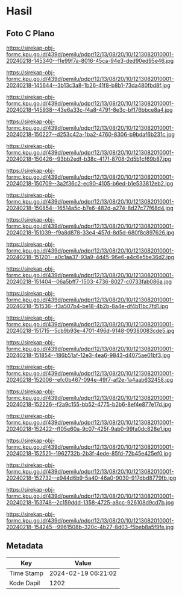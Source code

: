 # Hasil

## Foto C Plano

https://sirekap-obj-formc.kpu.go.id/439d/pemilu/pdpr/12/13/08/20/10/1213082010001-20240218-145340--f1e99f7a-8016-45ca-94e3-ded90ed95e46.jpg

https://sirekap-obj-formc.kpu.go.id/439d/pemilu/pdpr/12/13/08/20/10/1213082010001-20240218-145644--3b13c3a8-1b26-41f8-b8b1-73da480fbd8f.jpg

https://sirekap-obj-formc.kpu.go.id/439d/pemilu/pdpr/12/13/08/20/10/1213082010001-20240218-145938--43e6a33c-f4a8-4791-8e3c-bf176bbce8a4.jpg

https://sirekap-obj-formc.kpu.go.id/439d/pemilu/pdpr/12/13/08/20/10/1213082010001-20240218-150227--d253c42a-1ba2-4760-8306-b9bdaf6b231c.jpg

https://sirekap-obj-formc.kpu.go.id/439d/pemilu/pdpr/12/13/08/20/10/1213082010001-20240218-150426--93bb2edf-b38c-417f-8708-2d5b1cf69b87.jpg

https://sirekap-obj-formc.kpu.go.id/439d/pemilu/pdpr/12/13/08/20/10/1213082010001-20240218-150709--3a2f36c2-ec90-4105-b6ed-b1e533812eb2.jpg

https://sirekap-obj-formc.kpu.go.id/439d/pemilu/pdpr/12/13/08/20/10/1213082010001-20240218-150854--16514a5c-b7e6-482d-a274-8d27c77f68d4.jpg

https://sirekap-obj-formc.kpu.go.id/439d/pemilu/pdpr/12/13/08/20/10/1213082010001-20240218-151039--f9a8d878-33e4-457d-8d5d-680f8c897626.jpg

https://sirekap-obj-formc.kpu.go.id/439d/pemilu/pdpr/12/13/08/20/10/1213082010001-20240218-151201--a0c1aa37-93a9-4d45-96e6-a4c6e5be36d2.jpg

https://sirekap-obj-formc.kpu.go.id/439d/pemilu/pdpr/12/13/08/20/10/1213082010001-20240218-151404--06a5bff7-1503-4736-8027-c0733fab086a.jpg

https://sirekap-obj-formc.kpu.go.id/439d/pemilu/pdpr/12/13/08/20/10/1213082010001-20240218-151536--f3a507b4-be18-4b2b-8a4e-df4b11bc7fd1.jpg

https://sirekap-obj-formc.kpu.go.id/439d/pemilu/pdpr/12/13/08/20/10/1213082010001-20240218-151715--5cb9b93e-4701-496d-9148-09380083cde5.jpg

https://sirekap-obj-formc.kpu.go.id/439d/pemilu/pdpr/12/13/08/20/10/1213082010001-20240218-151854--186b51af-12e3-4ea6-9843-d4075ae01bf3.jpg

https://sirekap-obj-formc.kpu.go.id/439d/pemilu/pdpr/12/13/08/20/10/1213082010001-20240218-152006--efc0b467-094e-49f7-af2e-1a4aab632458.jpg

https://sirekap-obj-formc.kpu.go.id/439d/pemilu/pdpr/12/13/08/20/10/1213082010001-20240218-152226--f2a9c155-bb52-4775-b2b6-8ef4e877e17d.jpg

https://sirekap-obj-formc.kpu.go.id/439d/pemilu/pdpr/12/13/08/20/10/1213082010001-20240218-152422--ff05e60a-9c07-425f-9ab0-99fa0dc828e1.jpg

https://sirekap-obj-formc.kpu.go.id/439d/pemilu/pdpr/12/13/08/20/10/1213082010001-20240218-152521--1962732b-2b3f-4ede-85fd-72b45e425ef0.jpg

https://sirekap-obj-formc.kpu.go.id/439d/pemilu/pdpr/12/13/08/20/10/1213082010001-20240218-152732--e944d6b9-5a40-46a0-9039-917dbd8779fb.jpg

https://sirekap-obj-formc.kpu.go.id/439d/pemilu/pdpr/12/13/08/20/10/1213082010001-20240218-153748--2c159ddd-1358-4725-a8cc-926108d9cd7b.jpg

https://sirekap-obj-formc.kpu.go.id/439d/pemilu/pdpr/12/13/08/20/10/1213082010001-20240218-154245--9961508b-320c-4b27-8d03-f5beb8a5f9fe.jpg


## Metadata

| Key        | Value               |
| ---------- | ------------------- |
| Time Stamp | 2024-02-19 06:21:02 |
| Kode Dapil | 1202                |



